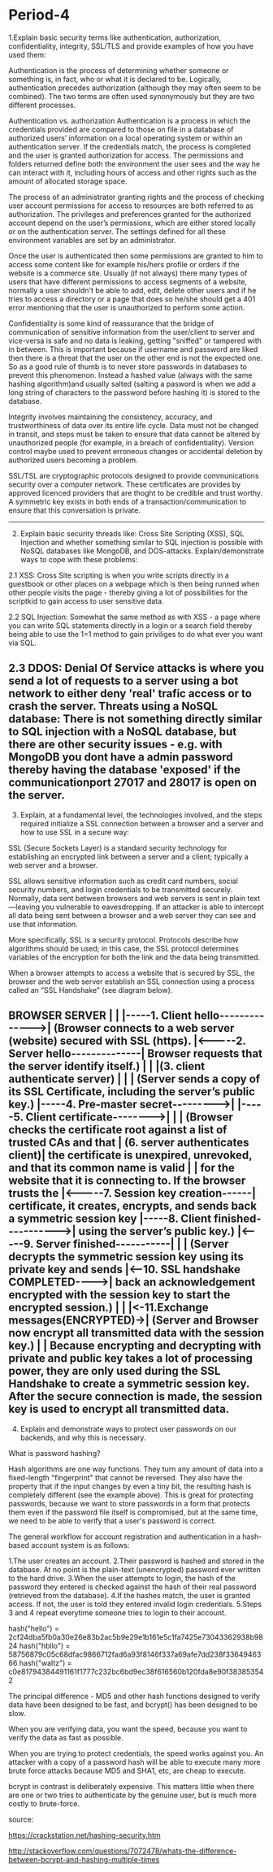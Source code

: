 # Period-4

1.Explain basic security terms like authentication, authorization, confidentiality, integrity, SSL/TLS and provide examples of how you have used them:

Authentication is the process of determining whether someone or something is, in fact, who or what it is declared to be.
Logically, authentication precedes authorization (although they may often seem to be combined). The two terms are often used synonymously but they are two different processes.


Authentication vs. authorization
Authentication is a process in which the credentials provided are compared to those on file in a database of authorized users’ information on a local operating system or within an authentication server. If the credentials match, the process is completed and the user is granted authorization for access. The permissions and folders returned define both the environment the user sees and the way he can interact with it, including hours of access and other rights such as the amount of allocated storage space.

The process of an administrator granting rights and the process of checking user account permissions for access to resources are both referred to as authorization. The privileges and preferences granted for the authorized account depend on the user’s permissions, which are either stored locally or on the authentication server. The settings defined for all these environment variables are set by an administrator.


Once the user is authenticated then some permissions are granted to him to access some content like for example
his/hers profile or orders if the website is a commerce site. Usually (if not always) there many types of users
that have different permissions to access segments of a website, normally a user shouldn't be able to add, edit,
delete other users and if he tries to access a directory or a page that does so he/she should get a 401 error
mentioning that the user is unauthorized to perform some action.


Confidentiality is some kind of reassurance that the bridge of communication of sensitive information from the user/client to server
and vice-versa is safe and no data is leaking, getting "sniffed" or tampered with in between. This is important
because if username and password are liked then there is a threat that the user on the other end is not the expected one.
So as a good rule of thumb is to never store passwords in databases to prevent this phenomenon. Instead a hashed value
(always with the same hashing algorithm)and usually salted (salting a pasword is when we add a long string of
characters to the password before hashing it) is stored to the database.


Integrity involves maintaining the consistency, accuracy, and trustworthiness of data over its entire life cycle.
Data must not be changed in transit, and steps must be taken to ensure that data cannot be altered by
unauthorized people (for example, in a breach of confidentiality).
Version control maybe used to prevent erroneous changes or accidental deletion by authorized users becoming a problem.


SSL/TSL are cryptographic protocols designed to provide communications security over a computer network.
These certificates are provides by approved licenced providers that are thoght to be credible and trust worthy.
A symmetric key exists in both ends of a transaction/communication to ensure that this conversation is private.

------------------------------------------------

2. Explain basic security threads like: Cross Site Scripting (XSS), SQL Injection and whether something similar to SQL injection is possible with NoSQL databases like MongoDB, and DOS-attacks. Explain/demonstrate ways to cope with these problems:

2.1 XSS: Cross Site scripting is when you write scripts directly in a guestbook or other places on a webpage which is then being runned when other people visits the page - thereby giving a lot of possibilities for the scriptkid to gain access to user sensitive data.

2.2 SQL Injection: Somewhat the same method as with XSS - a page where you can write SQL statements directly in a login or a search field thereby being able to use the 1=1 method to gain priviliges to do what ever you want via SQL.

2.3 DDOS: Denial Of Service attacks is where you send a lot of requests to a server using a bot network to either deny 'real' trafic access or to crash the server. Threats using a NoSQL database: There is not something directly similar to SQL injection with a NoSQL database, but there are other security issues - e.g. with MongoDB you dont have a admin password thereby having the database 'exposed' if the communicationport 27017 and 28017 is open on the server.
----------------------------------------------------

3. Explain, at a fundamental level, the technologies involved, and the steps required initialize a SSL connection between a browser and a server and how to use SSL in a secure way:

SSL (Secure Sockets Layer) is a standard security technology for establishing an encrypted link
between a server and a client; typically a web server and a browser.

SSL allows sensitive information such as credit card numbers, social security numbers, and login credentials to be transmitted securely. Normally, data sent between browsers and web servers is sent in plain text—leaving you vulnerable to eavesdropping. If an attacker is able to intercept all data being sent between a browser and a web server they can see and use that information.

More specifically, SSL is a security protocol. Protocols describe how algorithms should be used; in this case, the SSL protocol determines variables of the encryption for both the link and the data being transmitted.

 When a browser attempts to access a website that is secured by SSL, the browser and the web server establish
 an SSL connection using a process called an “SSL Handshake” (see diagram below).
 
 BROWSER                            SERVER
    |                                   |
    |-----1. Client hello-------------->| (Browser connects to a web server (website) secured with SSL (https).
    |<-----2. Server hello--------------|  Browser requests that the server identify itself.)
    |                                   |
    |(3. client authenticate server)    |
    |                                   | (Server sends a copy of its SSL Certificate, including the server’s public key.)
    |-----4. Pre-master secret--------->|
    |-----5. Client certificate-------->|
    |                                   | (Browser checks the certificate root against a list of trusted CAs and that
    |   (6. server authenticates client)|  the certificate is unexpired, unrevoked, and that its common name is valid
    |                                   |  for the website that it is connecting to. If the browser trusts the
    |<-----7. Session key creation------|  certificate, it creates, encrypts, and sends back a symmetric session key
    |-----8. Client finished----------->|  using the server’s public key.)
    |<-----9. Server finished-----------|
    |                                   | (Server decrypts the symmetric session key using its private key and sends
    |<--10. SSL handshake COMPLETED---->|  back an acknowledgement encrypted with the session key to start the encrypted session.)
    |                                   |
    |<-11.Exchange messages(ENCRYPTED)->| (Server and Browser now encrypt all transmitted data with the session key.)
    |                                   |
 Because encrypting and decrypting with private and public key takes a lot of processing power, they are only
 used during the SSL Handshake to create a symmetric session key. After the secure connection is made,
 the session key is used to encrypt all transmitted data.
 -----------------------------------------
 
4. Explain and demonstrate ways to protect user passwords on our backends, and why this is necessary.

What is password hashing?

Hash algorithms are one way functions. They turn any amount of data into a fixed-length "fingerprint" that cannot be reversed. They also have the property that if the input changes by even a tiny bit, the resulting hash is completely different (see the example above). This is great for protecting passwords, because we want to store passwords in a form that protects them even if the password file itself is compromised, but at the same time, we need to be able to verify that a user's password is correct.

The general workflow for account registration and authentication in a hash-based account system is as follows:

1.The user creates an account.
2.Their password is hashed and stored in the database. At no point is the plain-text (unencrypted) password ever written to the hard drive.
3.When the user attempts to login, the hash of the password they entered is checked against the hash of their real password (retrieved from the database).
4.If the hashes match, the user is granted access. If not, the user is told they entered invalid login credentials.
5.Steps 3 and 4 repeat everytime someone tries to login to their account.

hash("hello") = 2cf24dba5fb0a30e26e83b2ac5b9e29e1b161e5c1fa7425e73043362938b9824
hash("hbllo") = 58756879c05c68dfac9866712fad6a93f8146f337a69afe7dd238f3364946366
hash("waltz") = c0e81794384491161f1777c232bc6bd9ec38f616560b120fda8e90f383853542

The principal difference - MD5 and other hash functions designed to verify data have been designed to be fast, and bcrypt() has been designed to be slow.

When you are verifying data, you want the speed, because you want to verify the data as fast as possible.

When you are trying to protect credentials, the speed works against you. An attacker with a copy of a password hash will be able to execute many more brute force attacks because MD5 and SHA1, etc, are cheap to execute.

bcrypt in contrast is deliberately expensive. This matters little when there are one or two tries to authenticate by the genuine user, but is much more costly to brute-force.

source:

https://crackstation.net/hashing-security.htm

http://stackoverflow.com/questions/7072478/whats-the-difference-between-bcrypt-and-hashing-multiple-times

